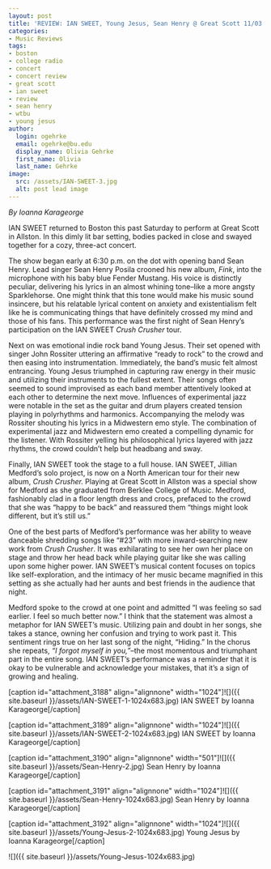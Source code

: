 ```yaml
---
layout: post
title: 'REVIEW: IAN SWEET, Young Jesus, Sean Henry @ Great Scott 11/03'
categories:
- Music Reviews
tags:
- boston
- college radio
- concert
- concert review
- great scott
- ian sweet
- review
- sean henry
- wtbu
- young jesus
author:
  login: ogehrke
  email: ogehrke@bu.edu
  display_name: Olivia Gehrke
  first_name: Olivia
  last_name: Gehrke
image:
  src: /assets/IAN-SWEET-3.jpg
  alt: post lead image
---
```


_By Ioanna Karageorge_

IAN SWEET returned to Boston this past Saturday to perform at Great Scott in Allston. In this dimly lit bar setting, bodies packed in close and swayed together for a cozy, three-act concert.

The show began early at 6:30 p.m. on the dot with opening band Sean Henry. Lead singer Sean Henry Posila crooned his new album, _Fink_, into the microphone with his baby blue Fender Mustang. His voice is distinctly peculiar, delivering his lyrics in an almost whining tone–like a more angsty Sparklehorse. One might think that this tone would make his music sound insincere, but his relatable lyrical content on anxiety and existentialism felt like he is communicating things that have definitely crossed my mind and those of his fans. This performance was the first night of Sean Henry’s participation on the IAN SWEET _Crush Crusher_ tour.

Next on was emotional indie rock band Young Jesus. Their set opened with singer John Rossiter uttering an affirmative “ready to rock” to the crowd and then easing into instrumentation. Immediately, the band’s music felt almost entrancing. Young Jesus triumphed in capturing raw energy in their music and utilizing their instruments to the fullest extent. Their songs often seemed to sound improvised as each band member attentively looked at each other to determine the next move. Influences of experimental jazz were notable in the set as the guitar and drum players created tension playing in polyrhythms and harmonics. Accompanying the melody was Rossiter shouting his lyrics in a Midwestern emo style. The combination of experimental jazz and Midwestern emo created a compelling dynamic for the listener. With Rossiter yelling his philosophical lyrics layered with jazz rhythms, the crowd couldn’t help but headbang and sway.

Finally, IAN SWEET took the stage to a full house. IAN SWEET, Jillian Medford’s solo project, is now on a North American tour for their new album, _Crush Crusher._ Playing at Great Scott in Allston was a special show for Medford as she graduated from Berklee College of Music. Medford, fashionably clad in a floor length dress and crocs, prefaced to the crowd that she was “happy to be back” and reassured them “things might look different, but it’s still us.”

One of the best parts of Medford’s performance was her ability to weave danceable shredding songs like “#23” with more inward-searching new work from _Crush Crusher_. It was exhilarating to see her own her place on stage and throw her head back while playing guitar like she was calling upon some higher power. IAN SWEET’s musical content focuses on topics like self-exploration, and the intimacy of her music became magnified in this setting as she actually had her aunts and best friends in the audience that night.

Medford spoke to the crowd at one point and admitted “I was feeling so sad earlier. I feel so much better now.” I think that the statement was almost a metaphor for IAN SWEET’s music. Utilizing pain and doubt in her songs, she takes a stance, owning her confusion and trying to work past it. This sentiment rings true on her last song of the night, “Hiding.” In the chorus she repeats, _“I forgot myself in you,”_–the most momentous and triumphant part in the entire song. IAN SWEET’s performance was a reminder that it is okay to be vulnerable and acknowledge your mistakes, that it’s a sign of growing and healing.

\[caption id="attachment\_3188" align="alignnone" width="1024"\]![]({{ site.baseurl }}/assets/IAN-SWEET-1-1024x683.jpg) IAN SWEET by Ioanna Karageorge\[/caption\]

\[caption id="attachment\_3189" align="alignnone" width="1024"\]![]({{ site.baseurl }}/assets/IAN-SWEET-2-1024x683.jpg) IAN SWEET by Ioanna Karageorge\[/caption\]

\[caption id="attachment\_3190" align="alignnone" width="501"\]![]({{ site.baseurl }}/assets/Sean-Henry-2.jpg) Sean Henry by Ioanna Karageorge\[/caption\]

\[caption id="attachment\_3191" align="alignnone" width="1024"\]![]({{ site.baseurl }}/assets/Sean-Henry-1024x683.jpg) Sean Henry by Ioanna Karageorge\[/caption\]

\[caption id="attachment\_3192" align="alignnone" width="1024"\]![]({{ site.baseurl }}/assets/Young-Jesus-2-1024x683.jpg) Young Jesus by Ioanna Karageorge\[/caption\]

![]({{ site.baseurl }}/assets/Young-Jesus-1024x683.jpg)